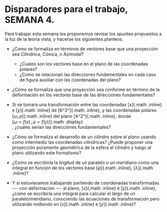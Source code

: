 # Disparadores para el trabajo, SEMANA 4.

Para trabajar esta semana les proponemos revisar los apuntes propuestos
a la luz de la teoría vista, y hacerse los siguientes planteos.

-   ¿Como se formaliza en términos de vectores base que una proyección
    sea Cilíndrica, Cónica, o Azimutal?

    -   ¿Cuales son los vectores base en el plano de las coordenadas
        polares?
    -   ¿Como se relacionan las direcciones fundamentales en cada caso
        de figura auxiliar con las coordenadas del plano?

-   ¿Cómo se formaliza que una proyección sea conforme en término de la
    deformación en los vectores base de las direcciones fundamentales?

-   Si se tomara una transformación entre las coordenadas [*x*]{.math
    .inline} e [*y*]{.math .inline} de [ℝ^2^]{.math .inline}, y las
    coordenadas polares [*ω*, *ρ*]{.math .inline} del plano [ℝ^2^]{.math
    .inline}, donde\
    [*ω* = *f*(*x*) , *ρ* = *f*(*y*)]{.math .display}\
    , ¿cuales serían las direcciónes fundamentales?

-   ¿Cómo se formaliza el desarrollo de un cilindro sobre el plano
    usando como intermedio las coordenadas cilíndricas? ¿Puede proponer
    una proyección puramente geométrica de la esfera al cilindro y luego
    al plano utilizando este formalismo?

-   ¿Como se escribiría la lingitud de un paralelo o un meridiano como
    una integral en función de los vectores base [*φ*]{.math .inline},
    [*λ*]{.math .inline}?

-   Y si estuvieramos trabajando partiendo de coordenadas transformadas
    --- con deformacion --- al plano, [*x*]{.math .inline} e [*y*]{.math
    .inline}, ¿como se escribiría una integral para calcular el largo de
    un paralelo/meridiano, conociendo las ecuaciones de transformación
    pero utilizando midiendo en [*x*]{.math .inline} e [*y*]{.math
    .inline}?

